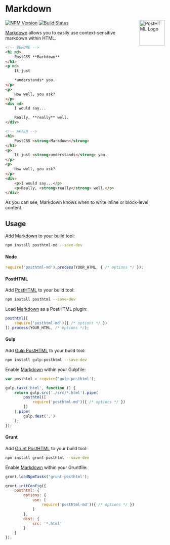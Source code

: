 # Markdown

<a href="https://github.com/posthtml/posthtml"><img src="http://posthtml.github.io/posthtml/logo.svg" alt="PostHTML Logo" width="80" height="80" align="right"></a>

[![NPM Version][npm-img]][npm] [![Build Status][ci-img]][ci]

[Markdown] allows you to easily use context-sensitive markdown within HTML.

```html
<!-- BEFORE -->
<h1 md>
	PostCSS **Markdown**
</h1>
<p md>
	It just

	*understands* you.
</p>
<p>
	How well, you ask?
</p>
<div md>
	I would say...

	Really, **really** well.
</div>

<!-- AFTER -->
<h1>
	PostCSS <strong>Markdown</strong>
</h1>
<p>
	It just <strong>understands</strong> you.
</p>
<p>
	How well, you ask?
</p>
<div>
	<p>I would say...</p>
	<p>Really, <strong>really</strong> well.</p>
</div>
```

As you can see, Markdown knows when to write inline or block-level content.

## Usage

Add [Markdown] to your build tool:

```bash
npm install posthtml-md --save-dev
```

#### Node

```js
require('posthtml-md').process(YOUR_HTML, { /* options */ });
```

#### PostHTML

Add [PostHTML] to your build tool:

```bash
npm install posthtml --save-dev
```

Load [Markdown] as a PostHTML plugin:

```js
posthtml([
	require('posthtml-md')({ /* options */ })
]).process(YOUR_HTML, /* options */);
```

#### Gulp

Add [Gulp PostHTML] to your build tool:

```bash
npm install gulp-posthtml --save-dev
```

Enable [Markdown] within your Gulpfile:

```js
var posthtml = require('gulp-posthtml');

gulp.task('html', function () {
	return gulp.src('./src/*.html').pipe(
		posthtml([
			require('posthtml-md')({ /* options */ })
		])
	).pipe(
		gulp.dest('.')
	);
});
```

#### Grunt

Add [Grunt PostHTML] to your build tool:

```bash
npm install grunt-posthtml --save-dev
```

Enable [Markdown] within your Gruntfile:

```js
grunt.loadNpmTasks('grunt-posthtml');

grunt.initConfig({
	posthtml: {
		options: {
			use: [
				require('posthtml-md')({ /* options */ })
			]
		},
		dist: {
			src: '*.html'
		}
	}
});
```

[ci]:      https://travis-ci.org/jonathantneal/posthtml-md
[ci-img]:  https://img.shields.io/travis/jonathantneal/posthtml-md.svg
[npm]:     https://www.npmjs.com/package/posthtml-md
[npm-img]: https://img.shields.io/npm/v/posthtml-md.svg

[Gulp PostHTML]:  https://github.com/posthtml/gulp-posthtml
[Grunt PostHTML]: https://github.com/TCotton/grunt-posthtml
[PostHTML]:       https://github.com/posthtml/posthtml

[Markdown]: https://github.com/jonathantneal/posthtml-md
